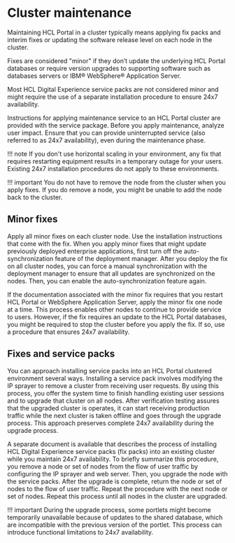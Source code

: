 # Cluster maintenance

Maintaining HCL Portal in a cluster typically means applying fix packs and interim fixes or updating the software release level on each node in the cluster.

Fixes are considered "minor" if they don’t update the underlying HCL Portal databases or require version upgrades to supporting software such as databases servers or IBM® WebSphere® Application Server.

Most HCL Digital Experience service packs are not considered minor and might require the use of a separate installation procedure to ensure 24x7 availability.

Instructions for applying maintenance service to an HCL Portal cluster are provided with the service package. Before you apply maintenance, analyze user impact. Ensure that you can provide uninterrupted service \(also referred to as 24x7 availability\), even during the maintenance phase.

!!! note
    If you don't use horizontal scaling in your environment, any fix that requires restarting equipment results in a temporary outage for your users. Existing 24x7 installation procedures do not apply to these environments.

!!! important
    You do not have to remove the node from the cluster when you apply fixes. If you do remove a node, you might be unable to add the node back to the cluster.

## Minor fixes

Apply all minor fixes on each cluster node. Use the installation instructions that come with the fix. When you apply minor fixes that might update previously deployed enterprise applications<!-- How would users determine that a fix might update in this manner? -->, first turn off the auto-synchronization feature of the deployment manager. After you deploy the fix on all cluster nodes, you can force a manual synchronization with the deployment manager to ensure that all updates are synchronized on the nodes. Then, you can enable the auto-synchronization feature again.

If the documentation associated with the minor fix requires that you restart HCL Portal or WebSphere Application Server, apply the minor fix one node at a time. This process enables other nodes to continue to provide service to users. However, if the fix requires an update to the HCL Portal databases, you might be required to stop the cluster before you apply the fix. If so, use a procedure that ensures 24x7 availability.

## Fixes and service packs

You can approach installing service packs into an HCL Portal clustered environment several ways. Installing a service pack involves modifying the IP sprayer to remove a cluster from receiving user requests. By using this process, you offer the system time to finish handling existing user sessions and to upgrade that cluster on all nodes. After verification testing assures that the upgraded cluster is operates, it can start receiving production traffic while the next cluster is taken offline and goes through the upgrade process. This approach preserves complete 24x7 availability during the upgrade process.

A separate document is available that describes the process of installing HCL Digital Experience service packs \(fix packs\) into an existing cluster while you maintain 24x7 availability. To briefly summarize this procedure, you remove a node or set of nodes from the flow of user traffic by configuring the IP sprayer and web server. Then, you upgrade the node with the service packs. After the upgrade is complete, return the node or set of nodes to the flow of user traffic. Repeat the procedure with the next node or set of nodes. Repeat this process until all nodes in the cluster are upgraded.

!!! important
    During the upgrade process, some portlets might become temporarily unavailable because of updates to the shared database, which are incompatible with the previous version of the portlet. This process can introduce functional limitations to 24x7 availability.


